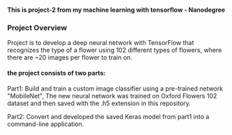 
#### This is project-2 from my machine learning with tensorflow - Nanodegree

### Project Overview

Project is to develop a deep neural network with TensorFlow that recognizes the type of a flower using 102 different types of flowers, where there are ~20 images per flower to train on.

#### the project consists of two parts:

Part1: Build and train a custom image classifier using a pre-trained network "MobileNet", The new neural network was trained on Oxford Flowers 102 dataset and then saved with the .h5 extension in this repository.

Part2: Convert and developed the saved Keras model from part1 into a command-line application.
